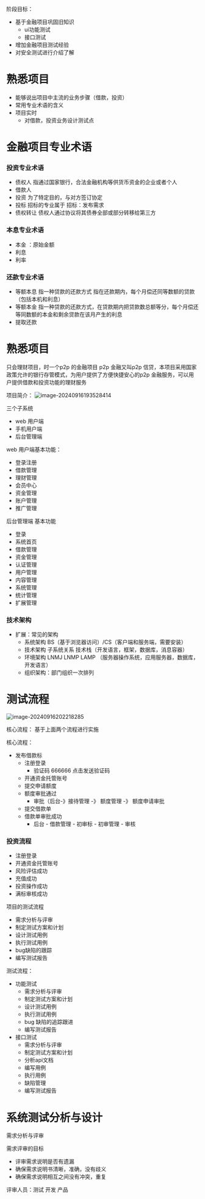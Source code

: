 阶段目标：

- 基于金融项目巩固旧知识
  - ui功能测试
  - 接口测试
- 增加金融项目测试经验
- 对安全测试进行介绍了解



# 熟悉项目

- 能够说出项目中主流的业务步骤（借款，投资）
- 常用专业术语的含义
- 项目实时
  - 对借款，投资业务设计测试点



# 金融项目专业术语

### 投资专业术语

- 债权人  指通过国家银行，合法金融机构等供货币资金的企业或者个人
- 借款人  
- 投资   为了特定目的，与对方签订协定   
- 投标   招标的专业属于    招标：发布需求   
- 债权转让    债权人通过协议将其债券全部或部分转移给第三方

### 本息专业术语

- 本金  ：原始金额
- 利息
- 利率

### 还款专业术语

- 等额本息       指一种贷款的还款方式   指在还款期内，每个月偿还同等数额的贷款（包括本机和利息）
- 等额本金     指一种贷款的还款方式，在贷款期内把贷款数总额等分，每个月偿还等同数额的本金和剩余贷款在该月产生的利息
- 提取还款      



# 熟悉项目

只会理财项目，时一个p2p 的金融项目  p2p 金融又叫p2p 信贷，本项目采用国家政策允许的银行存管模式，为用户提供了方便快捷安心的p2p 金融服务，可以用户提供借款和投资功能的理财服务

 项目简介：
![image-20240916193528414](E:\Software-Testing\软件测试\接口测试\img\image-20240916193528414.png)



三个子系统

- web 用户端
- 手机用户端
- 后台管理端

web 用户端基本功能： 

- 登录注册
- 借款管理
- 理财管理
- 会员中心
- 资金管理
- 账户管理
- 推广管理



后台管理端 基本功能

- 登录
- 系统首页
- 借款管理
- 资金管理
- 认证管理
- 用户管理
- 内容管理
- 系统管理
- 统计管理
- 扩展管理

### 技术架构

- 扩展：常见的架构
  - 系统架构   BS（基于浏览器访问）/CS（客户端和服务端，需要安装）
  - 技术架构   子系统关系  技术栈（开发语言，框架，数据库，消息容器）
  - 环境架构   LNMJ  LNMP  LAMP  （服务器操作系统，应用服务器，数据库，开发语言）
  - 组织架构：部门组织一次排列

# 测试流程

![image-20240916202218285](E:\Software-Testing\软件测试\接口测试\img\image-20240916202218285.png)

核心流程： 基于上面两个流程进行实施

核心流程：

- 发布借款标
  - 注册登录
    - 验证码 666666 点击发送验证码
  - 开通资金托管账号
  - 提交申请额度
  - 额度审批通过
    - 审批（后台-》接待管理 -》 额度管理 -》 额度申请审批
  - 提交借款单 
  - 借款单审批成功
    - 后台   - 借款管理 - 初审标 - 初审管理  - 审核

### 投资流程

- 注册登录
- 开通资金托管账号
- 风险评估成功
- 充值成功
- 投资操作成功
- 满标审核成功





项目的测试流程

- 需求分析与评审
- 制定测试方案和计划
- 设计测试用例
- 执行测试用例
- bug缺陷的跟踪
- 编写测试报告





测试流程：

- 功能测试
  - 需求分析与评审
  - 制定测试方案和计划
  - 设计测试用例
  - 执行测试用例
  - bug 缺陷的追踪跟进
  - 编写测试报告
- 接口测试
  - 需求分析与评审
  - 制定测试方案和计划
  - 分析api文档
  - 编写用例
  - 执行用例
  - 缺陷管理
  - 编写测试报告



# 系统测试分析与设计

需求分析与评审

需求评审的目标

- 评审需求说明是否有遗漏
- 确保需求说明书清晰，准确，没有歧义
- 确保需求说明相互之间没有冲突，重复

评审人员：测试 开发  产品

